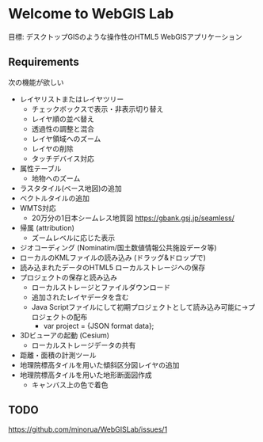 # Welcome to WebGIS Lab

目標: デスクトップGISのような操作性のHTML5 WebGISアプリケーション

## Requirements

次の機能が欲しい
- レイヤリストまたはレイヤツリー
    - チェックボックスで表示・非表示切り替え
    - レイヤ順の並べ替え
    - 透過性の調整と混合
    - レイヤ領域へのズーム
    - レイヤの削除
    - タッチデバイス対応
- 属性テーブル
    - 地物へのズーム
- ラスタタイル(ベース地図)の追加
- ベクトルタイルの追加
- WMTS対応
    - 20万分の1日本シームレス地質図 https://gbank.gsj.jp/seamless/
- 帰属 (attribution)
    - ズームレベルに応じた表示
- ジオコーディング (Nominatim/国土数値情報公共施設データ等)
- ローカルのKMLファイルの読み込み (ドラッグ&ドロップで)
- 読み込まれたデータのHTML5 ローカルストレージへの保存
- プロジェクトの保存と読み込み
    - ローカルストレージとファイルダウンロード
    - 追加されたレイヤデータを含む
    - Java Scriptファイルにして初期プロジェクトとして読み込み可能に→プロジェクトの配布
        - var project = {JSON format data};
- 3Dビューアの起動 (Cesium)
    - ローカルストレージデータの共有
- 距離・面積の計測ツール
- 地理院標高タイルを用いた傾斜区分図レイヤの追加
- 地理院標高タイルを用いた地形断面図作成
    - キャンバス上の色で着色


## TODO

https://github.com/minorua/WebGISLab/issues/1
